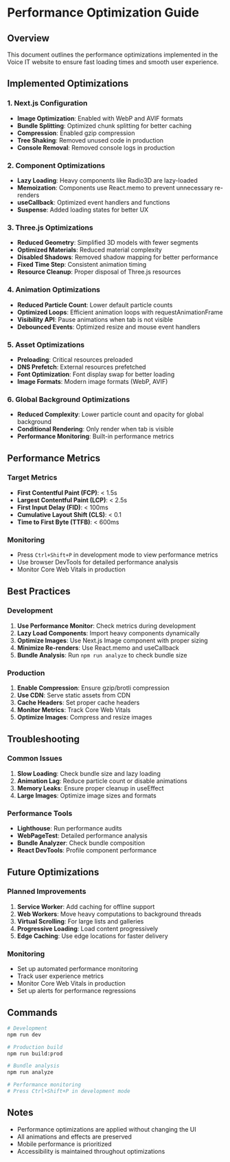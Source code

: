 # Performance Optimization Guide

## Overview
This document outlines the performance optimizations implemented in the Voice IT website to ensure fast loading times and smooth user experience.

## Implemented Optimizations

### 1. Next.js Configuration
- **Image Optimization**: Enabled with WebP and AVIF formats
- **Bundle Splitting**: Optimized chunk splitting for better caching
- **Compression**: Enabled gzip compression
- **Tree Shaking**: Removed unused code in production
- **Console Removal**: Removed console logs in production

### 2. Component Optimizations
- **Lazy Loading**: Heavy components like Radio3D are lazy-loaded
- **Memoization**: Components use React.memo to prevent unnecessary re-renders
- **useCallback**: Optimized event handlers and functions
- **Suspense**: Added loading states for better UX

### 3. Three.js Optimizations
- **Reduced Geometry**: Simplified 3D models with fewer segments
- **Optimized Materials**: Reduced material complexity
- **Disabled Shadows**: Removed shadow mapping for better performance
- **Fixed Time Step**: Consistent animation timing
- **Resource Cleanup**: Proper disposal of Three.js resources

### 4. Animation Optimizations
- **Reduced Particle Count**: Lower default particle counts
- **Optimized Loops**: Efficient animation loops with requestAnimationFrame
- **Visibility API**: Pause animations when tab is not visible
- **Debounced Events**: Optimized resize and mouse event handlers

### 5. Asset Optimizations
- **Preloading**: Critical resources preloaded
- **DNS Prefetch**: External resources prefetched
- **Font Optimization**: Font display swap for better loading
- **Image Formats**: Modern image formats (WebP, AVIF)

### 6. Global Background Optimizations
- **Reduced Complexity**: Lower particle count and opacity for global background
- **Conditional Rendering**: Only render when tab is visible
- **Performance Monitoring**: Built-in performance metrics

## Performance Metrics

### Target Metrics
- **First Contentful Paint (FCP)**: < 1.5s
- **Largest Contentful Paint (LCP)**: < 2.5s
- **First Input Delay (FID)**: < 100ms
- **Cumulative Layout Shift (CLS)**: < 0.1
- **Time to First Byte (TTFB)**: < 600ms

### Monitoring
- Press `Ctrl+Shift+P` in development mode to view performance metrics
- Use browser DevTools for detailed performance analysis
- Monitor Core Web Vitals in production

## Best Practices

### Development
1. **Use Performance Monitor**: Check metrics during development
2. **Lazy Load Components**: Import heavy components dynamically
3. **Optimize Images**: Use Next.js Image component with proper sizing
4. **Minimize Re-renders**: Use React.memo and useCallback
5. **Bundle Analysis**: Run `npm run analyze` to check bundle size

### Production
1. **Enable Compression**: Ensure gzip/brotli compression
2. **Use CDN**: Serve static assets from CDN
3. **Cache Headers**: Set proper cache headers
4. **Monitor Metrics**: Track Core Web Vitals
5. **Optimize Images**: Compress and resize images

## Troubleshooting

### Common Issues
1. **Slow Loading**: Check bundle size and lazy loading
2. **Animation Lag**: Reduce particle count or disable animations
3. **Memory Leaks**: Ensure proper cleanup in useEffect
4. **Large Images**: Optimize image sizes and formats

### Performance Tools
- **Lighthouse**: Run performance audits
- **WebPageTest**: Detailed performance analysis
- **Bundle Analyzer**: Check bundle composition
- **React DevTools**: Profile component performance

## Future Optimizations

### Planned Improvements
1. **Service Worker**: Add caching for offline support
2. **Web Workers**: Move heavy computations to background threads
3. **Virtual Scrolling**: For large lists and galleries
4. **Progressive Loading**: Load content progressively
5. **Edge Caching**: Use edge locations for faster delivery

### Monitoring
- Set up automated performance monitoring
- Track user experience metrics
- Monitor Core Web Vitals in production
- Set up alerts for performance regressions

## Commands

```bash
# Development
npm run dev

# Production build
npm run build:prod

# Bundle analysis
npm run analyze

# Performance monitoring
# Press Ctrl+Shift+P in development mode
```

## Notes
- Performance optimizations are applied without changing the UI
- All animations and effects are preserved
- Mobile performance is prioritized
- Accessibility is maintained throughout optimizations 